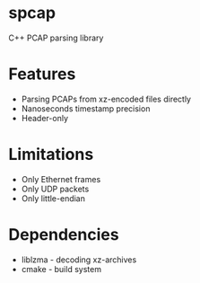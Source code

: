 # spcap
C++ PCAP parsing library

# Features
- Parsing PCAPs from xz-encoded files directly
- Nanoseconds timestamp precision
- Header-only

# Limitations
- Only Ethernet frames
- Only UDP packets
- Only little-endian

# Dependencies
- liblzma - decoding xz-archives
- cmake - build system
